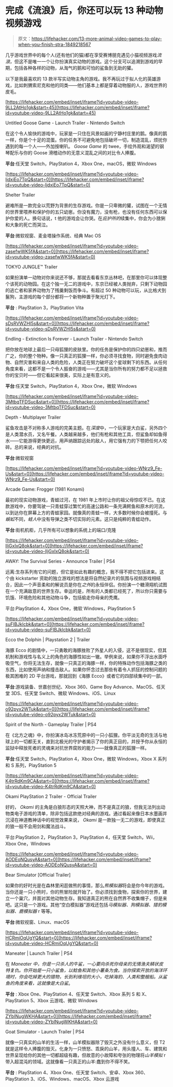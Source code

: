# 完成《流浪》后，你还可以玩 13 种动物视频游戏

> 原文：<https://lifehacker.com/13-more-animal-video-games-to-play-when-you-finish-stra-1849218567>

几乎游戏世界中的每个人(还有他们的猫)都在享受赛博朋克遇见小猫视频游戏*流浪*，但这不是唯一一个让你扮演真实动物的游戏。这个分支可以追溯到游戏的早期，包括各种各样的动物，从淘气的鹅和可怕的鲨鱼到无助的獾。

以下是我最喜欢的 13 款半写实动物主角的游戏。我不再玩过于拟人化的英雄游戏，比如刺猬索尼克和他的同类——他们基本上都是穿着动物服的人，游戏世界的皮毛。

 [https://lifehacker.com/embed/inset/iframe?id=youtube-video-9LL2AtHo1gk&start=45](https://lifehacker.com/embed/inset/iframe?id=youtube-video-9LL2AtHo1gk&start=45)

<figcaption class="sc-1ptbguh-0 hxeMec caption">Untitled Goose Game - Launch Trailer - Nintendo Switch</figcaption> 

在这个令人愉快的游戏中，玩家是一只住在风景如画的宁静村庄里的鹅。像真的鹅一样，你是个十足的混蛋。你的任务不可避免地包括破坏一切，制造混乱，烦扰你遇到的每一个人——外加按喇叭。 *Goose Game* 的 twee，手绘外观和渴望的钢琴配乐与你的 Goose 滑稽动作的无意义混乱之间的对比令人捧腹。

**平台**:任天堂 Switch，PlayStation 4，Xbox One，macOS，微软 Windows

 [https://lifehacker.com/embed/inset/iframe?id=youtube-video-ljdxiEo7TpQ&start=0](https://lifehacker.com/embed/inset/iframe?id=youtube-video-ljdxiEo7TpQ&start=0)

<figcaption class="sc-1ptbguh-0 hxeMec caption">Shelter Trailer</figcaption> 

避难所是一款完全以荒野为背景的生存游戏。你是一只卑微的獾，试图在一个无情的世界里喂养和保护你的五只幼崽。你没有魔力，没有枪，也没有任何东西可以保护你爱的人。换句话说，t 他的游戏会让你哭。在*庇护所的*续集中，你会为小猞猁和大象的死亡而哭泣。

**平台**:微软视窗、麦金塔操作系统、经典 Mac OS

 [https://lifehacker.com/embed/inset/iframe?id=youtube-video-zasefwWK5fA&start=0](https://lifehacker.com/embed/inset/iframe?id=youtube-video-zasefwWK5fA&start=0)

<figcaption class="sc-1ptbguh-0 hxeMec caption">TOKYO JUNGLE™ Trailer</figcaption> 

如果扮演单一动物对你来说还不够，那就去看看东京丛林吧，在那里你可以体现整个该死的动物园。在这个独一无二的游戏中，东京已经被人类抛弃，只剩下动物园的逃亡者和家养动物为了残羹剩饭而争斗。有超过 50 种动物可以玩，从比格犬到鬣狗，主游戏的每个部分都将一个新物种置于聚光灯下。

**平台** : PlayStation 3，PlayStation Vita

 [https://lifehacker.com/embed/inset/iframe?id=youtube-video-sDsRVWZHl5s&start=0](https://lifehacker.com/embed/inset/iframe?id=youtube-video-sDsRVWZHl5s&start=0)

<figcaption class="sc-1ptbguh-0 hxeMec caption">Endling - Extinction Is Forever - Launch Trailer - Nintendo Switch</figcaption> 

把你放在地球上最后一只母狐狸的皮肤里。你的任务是保护你的四只幼崽和，推而广之，你的整个物种。像一只真正的狐狸一样，你必须寻找食物，同时避免食肉动物、自然灾害和来自人类的危险，人类正在努力破坏这个星球剩下的东西。从任何角度来看，这都不是一个令人振奋的游戏——尤其是当你所有的努力都不足以拯救你的宝贝时——但它看起来很美，实际上是有意义的。

**平台**:任天堂 Switch，PlayStation 4，Xbox One，微软 Windows

 [https://lifehacker.com/embed/inset/iframe?id=youtube-video-3MtbqTFDSuc&start=0](https://lifehacker.com/embed/inset/iframe?id=youtube-video-3MtbqTFDSuc&start=0)

<figcaption class="sc-1ptbguh-0 hxeMec caption">Depth - Multiplayer Trailer</figcaption> 

鲨鱼攻击是不对称多人游戏的完美主题。在*深度*中，一个玩家是大白鲨，另外四个是人类潜水员，又名午餐。人类越来越多，他们有枪和其他工具，但鲨鱼却如鱼得水——它能游得更快更远，用声纳跟踪远处的敌人，用它强有力的下颚把任何人咬碎。总的来说，经典的对抗。

**平台**:微软视窗

 [https://lifehacker.com/embed/inset/iframe?id=youtube-video-WNrz9_Fe-Us&start=0](https://lifehacker.com/embed/inset/iframe?id=youtube-video-WNrz9_Fe-Us&start=0)

<figcaption class="sc-1ptbguh-0 hxeMec caption">Arcade Game: Frogger (1981 Konami)</figcaption> 

最初的现实动物游戏，青蛙过河，在 1981 年上市时让你的祖父母惊叹不已。在这款游戏中，你要驾驶一只青蛙穿过繁忙的高速公路和一条充满鳄鱼和原木的河流，以到达你在屏幕上方的青蛙家园。就像真的青蛙一样，大多数时候你会被撞死。与*蜈蚣*不同，*蛙人*中没有导弹之类不切实际的元素。这只是纯粹的青蛙动作。

**平台**:街机机柜，几乎所有可以想象的系统上的端口/克隆

 [https://lifehacker.com/embed/inset/iframe?id=youtube-video-lIjGxIxQ8ok&start=0](https://lifehacker.com/embed/inset/iframe?id=youtube-video-lIjGxIxQ8ok&start=0)

<figcaption class="sc-1ptbguh-0 hxeMec caption">AWAY: The Survival Series - Announce Trailer | PS4</figcaption> 

远离:生存系列有它的问题，但它是如此有趣的概念，我不得不把它包括进来。这个由 kickstarter 资助的独立游戏的想法是将自然纪录片的氛围与视频游戏相结合，因此一个声音柔和的解说员是你在*之外*的永恒伴侣。你扮演一个糖滑翔机试图在一个充满敌意的世界生存。幸运的是，所有的人类都已经死了，所以你只需要与饥饿、环境危险和其他动物斗争，包括偷走你母亲的秃鹰。

平台:PlayStation 4，Xbox One，微软 Windows，PlayStation 5

 [https://lifehacker.com/embed/inset/iframe?id=youtube-video-suFIBJklcbk&start=0](https://lifehacker.com/embed/inset/iframe?id=youtube-video-suFIBJklcbk&start=0)

<figcaption class="sc-1ptbguh-0 hxeMec caption">Ecco the Dolphin | Playstation 2 | Trailer</figcaption> 

海豚 Ecco 的剧情中，一只勇敢的海豚挫败了外星人的入侵，这不是很现实，但其机制和游戏性与名义上的角色的海豚性如出一辙。举例来说，如果你不浮出水面呼吸空气，你将无法生存，就像一只真正的海豚一样，你的特殊动作包括海豚之类的东西，比如使用声纳和撞击敌人。如果你怀念过去那些有着令人抓狂的控制问题的极其困难的 2D 平台游戏，那就回到《海豚 Ecco》或者它的四部续集中的一部。

**平台**:游戏装备、世嘉创世纪、Xbox 360、Game Boy Advance、MacOS、任天堂 3DS、任天堂 Switch、微软 Windows、iOS、Linux

 [https://lifehacker.com/embed/inset/iframe?id=youtube-video-o92pyx2WTuk&start=0](https://lifehacker.com/embed/inset/iframe?id=youtube-video-o92pyx2WTuk&start=0)

<figcaption class="sc-1ptbguh-0 hxeMec caption">Spirit of the North - Gameplay Trailer | PS4</figcaption> 

在《北方之魂》中，你扮演冰岛冰冻荒原中的一只小狐狸。你平淡无奇的生活与地球上的一切都无关，直到北极光的守护者揭示了你的真正目的，并授予你从永恒的监狱中释放死者的灵魂来对抗世界腐败的能力——就像真正的狐狸一样。

**平台**:任天堂 Switch，PlayStation 4，Xbox One，微软 Windows，Xbox X 系列和 S 系列，PlayStation 5

 [https://lifehacker.com/embed/inset/iframe?id=youtube-video-K4trRdKm9CA&start=0](https://lifehacker.com/embed/inset/iframe?id=youtube-video-K4trRdKm9CA&start=0)

<figcaption class="sc-1ptbguh-0 hxeMec caption">Okami PlayStation 2 Trailer - Official Trailer</figcaption> 

好的， *Okami* 的主角是白狼形态的天照大神，而不是真正的狼，但我无法列出动物类电子游戏的清单，除非包括这款绝对经典的游戏。通过看起来像日本水墨画并沉浸在神道教神话中的视觉效果来说， *Okami* 是一款独一无二的游戏，即使真正的狼一般不会用剑和魔法战斗。

平台:PlayStation 2，PlayStation 3，PlayStation 4，任天堂 Switch，Wii，Xbox One，Windows

 [https://lifehacker.com/embed/inset/iframe?id=youtube-video-AODEoNQusyA&start=0](https://lifehacker.com/embed/inset/iframe?id=youtube-video-AODEoNQusyA&start=0)

<figcaption class="sc-1ptbguh-0 hxeMec caption">Bear Simulator [Official Trailer]</figcaption> 

如果你的好时光是在森林里闲逛做熊的事情，那么*熊模拟器*将会是你今年的游戏。当你还是一只小熊时，你的熊冒险就开始了。你必须找到食物，探索你的世界，建立一个巢穴，并面对其他动物生存。我知道真正的熊在自然界不收集帽子，但是来吧。这只是一个游戏。其他“空白模拟器”游戏还包括*马模拟器、狗模拟器、猎豹模拟器、鹿模拟器* r 等等。

**平台**:微软视窗、Linux、macOS

 [https://lifehacker.com/embed/inset/iframe?id=youtube-video-HCRmiOqUgYQ&start=0](https://lifehacker.com/embed/inset/iframe?id=youtube-video-HCRmiOqUgYQ&start=0)

<figcaption class="sc-1ptbguh-0 hxeMec caption">Maneater | Launch Trailer | PS4</figcaption> 

在 *Maneater 中，*你是一只杀人的牛鲨，一心要向杀死你母亲的无情渔夫鳞状皮特复仇。你开始是一只小鲨鱼，以鲶鱼和其他小薯条为食。当你探索开放的海洋环境时，你会吃掉更大的猎物，长到利维坦的大小，吃掉海豹、人类和整艘船。从鲨鱼的角度来看，这就像是*大白鲨*。

**平台** : Xbox One、PlayStation 4、任天堂 Switch、Xbox 系列 S 和 X、PlayStation 5、Xbox 云游戏、微软 Windows

 [https://lifehacker.com/embed/inset/iframe?id=youtube-video-ZYbINugWKHA&start=0](https://lifehacker.com/embed/inset/iframe?id=youtube-video-ZYbINugWKHA&start=0)

<figcaption class="sc-1ptbguh-0 hxeMec caption">Goat Simulator - Launch Trailer | PS4</figcaption> 

就像一只真实的山羊的生活一样，山羊模拟器除了毁灭之外没有什么意义，但 T2 就是这样令人捧腹的毁灭。化身为一只愤怒、乖戾的山羊，用头撞人、车、建筑和世界呈现给你的其他一切都超级有趣，但故意的小故障和夸张的物理将*山羊模拟* r 带入超混沌的领域。这就像看一只真正的山羊:蠢到你不得不笑。

**平台** : PlayStation 4、Xbox One、任天堂 Switch、安卓、Xbox 360、PlayStation 3、iOS、Windows、macOS、Xbox 云游戏